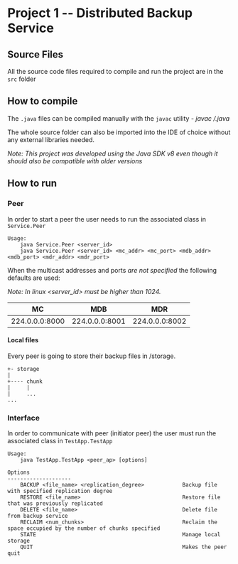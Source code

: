 # Project 1 -- Distributed Backup Service
## Source Files

All the source code files required to compile and run the project are in the `src` folder

## How to compile

The `.java` files can be compiled manually with the `javac` utility - *javac */*.java*

The whole source folder can also be imported into the IDE of choice without any external libraries needed.

*Note: This project was developed using the Java SDK v8 even though it should also be compatible
with older versions*


## How to run

### Peer

In order to start a peer the user needs to run the associated class in `Service.Peer`

```
Usage:
	java Service.Peer <server_id>
	java Service.Peer <server_id> <mc_addr> <mc_port> <mdb_addr> <mdb_port> <mdr_addr> <mdr_port>
```

When the multicast addresses and ports *are not specified* the following defaults are used:

*Note: In linux <server_id> must be higher than 1024.*

|MC            |MDB           |MDR           |
|--------------|--------------|--------------|
|224.0.0.0:8000|224.0.0.0:8001|224.0.0.0:8002| (*Address:Port*)

#### Local files

Every peer is going to store their backup files in /storage.

```
+- storage
|
+---- chunk
|     |
|     ...
...
```

### Interface

In order to communicate with peer (initiator peer)
the user must run the associated class in `TestApp.TestApp`

```
Usage:
	java TestApp.TestApp <peer_ap> [options]

Options
--------------------
	BACKUP <file_name> <replication_degree>            Backup file with specified replication degree
	RESTORE <file_name>                                Restore file that was previously replicated
	DELETE <file_name>                                 Delete file from backup service
	RECLAIM <num_chunks>                               Reclaim the space occupied by the number of chunks specified
	STATE                                              Manage local storage
	QUIT                                               Makes the peer quit
```
